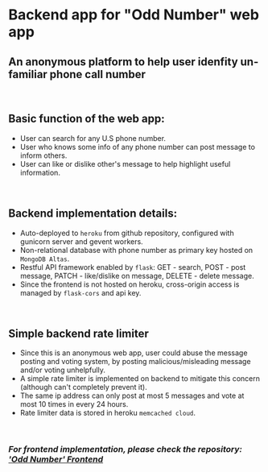 # Backend app for "Odd Number" web app
## An anonymous platform to help user idenfity un-familiar phone call number
<br/>

## Basic function of the web app:
- User can search for any U.S phone number.
- User who knows some info of any phone number can post message to inform others.
- User can like or dislike other's message to help highlight useful information.
<br/>

## Backend implementation details:
- Auto-deployed to `heroku` from github repository, configured with gunicorn server and gevent workers.
- Non-relational database with phone number as primary key hosted on `MongoDB Altas`.
- Restful API framework enabled by `flask`: GET - search, POST - post message, PATCH - like/dislike on message, DELETE - delete message.
- Since the frontend is not hosted on heroku, cross-origin access is managed by `flask-cors` and api key.
<br/>

## Simple backend rate limiter
- Since this is an anonymous web app, user could abuse the message posting and voting system, by posting malicious/misleading message and/or voting unhelpfully.
- A simple rate limiter is implemented on backend to mitigate this concern (although can't completely prevent it).
- The same ip address can only post at most 5 messages and vote at most 10 times in every 24 hours.
- Rate limiter data is stored in heroku `memcached cloud`.
<br/>

### _For frontend implementation, please check the repository: ['Odd Number' Frontend](https://github.com/RupertDeng/odd-number.frontend)_ 
